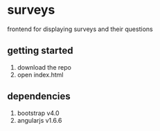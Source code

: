 # surveys
frontend for displaying surveys and their questions

## getting started
1. download the repo
2. open index.html

## dependencies
1. bootstrap v4.0
2. angularjs v1.6.6